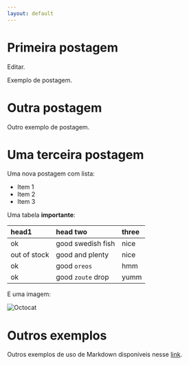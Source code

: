 ```yaml
---
layout: default
---
```


# Primeira postagem

Editar.

Exemplo de postagem.

# Outra postagem

Outro exemplo de postagem.

# Uma terceira postagem

Uma nova postagem com lista:

* Item 1
* Item 2
* Item 3

Uma tabela **importante**:

| head1        | head two          | three |
|:-------------|:------------------|:------|
| ok           | good swedish fish | nice  |
| out of stock | good and plenty   | nice  |
| ok           | good `oreos`      | hmm   |
| ok           | good `zoute` drop | yumm  |

E uma imagem:

![Octocat](https://github.githubassets.com/images/icons/emoji/octocat.png)

# Outros exemplos

Outros exemplos de uso de Markdown disponíveis nesse [link](./exemplos).
